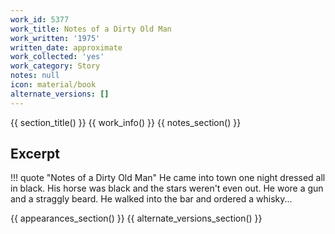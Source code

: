 ```yaml
---
work_id: 5377
work_title: Notes of a Dirty Old Man
work_written: '1975'
written_date: approximate
work_collected: 'yes'
work_category: Story
notes: null
icon: material/book
alternate_versions: []
---
```


{{ section_title() }}
{{ work_info() }}
{{ notes_section() }}
## Excerpt
!!! quote "Notes of a Dirty Old Man"
    He came into town one night dressed all in black. His horse was black and the stars weren't even out. He wore a gun and a straggly beard. He walked into the bar and ordered a whisky...

{{ appearances_section() }}
{{ alternate_versions_section() }}